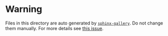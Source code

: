 # Warning

Files in this directory are auto generated by [`sphinx-gallery`](https://github.com/sphinx-gallery/sphinx-gallery). Do not change them manually. For more details see [this issue](https://github.com/pmeier/pystiche/issues/129).